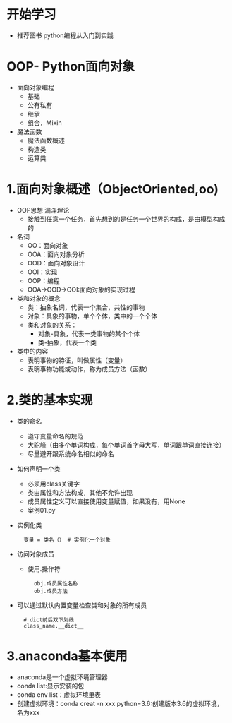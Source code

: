 # 开始学习
- 推荐图书 python编程从入门到实践

# OOP- Python面向对象
- 面向对象编程
    - 基础
    - 公有私有
    - 继承
    - 组合，Mixin
- 魔法函数
    - 魔法函数概述
    - 构造类
    - 运算类
    
# 1.面向对象概述（ObjectOriented,oo)
- OOP思想  漏斗理论
    - 接触到任意一个任务，首先想到的是任务一个世界的构成，是由模型构成的
- 名词
    - OO：面向对象
    - OOA：面向对象分析
    - OOD：面向对象设计
    - OOI：实现
    - OOP：编程
    - OOA->OOD->OOI:面向对象的实现过程
- 类和对象的概念
    - 类：抽象名词，代表一个集合，共性的事物
    - 对象：具象的事物，单个个体，类中的一个个体
    - 类和对象的关系：
        - 对象-具象，代表一类事物的某个个体
        - 类-抽象，代表一个类
- 类中的内容
    - 表明事物的特征，叫做属性（变量）
    - 表明事物功能或动作，称为成员方法（函数）
# 2.类的基本实现
- 类的命名
    - 遵守变量命名的规范
    - 大驼峰（由多个单词构成，每个单词首字母大写，单词跟单词直接连接）
    - 尽量避开跟系统命名相似的命名
- 如何声明一个类
    - 必须用class关键字
    - 类由属性和方法构成，其他不允许出现
    - 成员属性定义可以直接使用变量赋值，如果没有，用None
    - 案例01.py
- 实例化类
    
        变量 = 类名（） # 实例化一个对象
- 访问对象成员
    - 使用.操作符
    
            obj.成员属性名称
            obj.成员方法
- 可以通过默认内置变量检查类和对象的所有成员

        # dict前后双下划线
        class_name.__dict__   
# 3.anaconda基本使用
- anaconda是一个虚拟环境管理器
- conda list:显示安装的包
- conda env list：虚拟环境里表
- 创建虚拟环境：conda creat -n xxx python=3.6:创建版本3.6的虚拟环境，名为xxx    